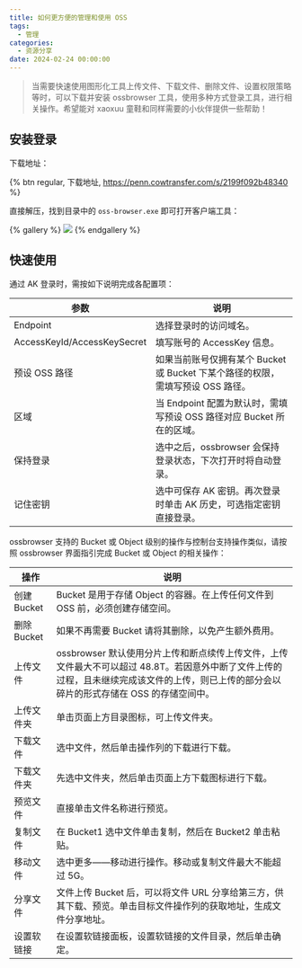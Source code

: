 ```yaml
---
title: 如何更方便的管理和使用 OSS
tags:
  - 管理
categories:
  - 资源分享
date: 2024-02-24 00:00:00
---
```


> 当需要快速使用图形化工具上传文件、下载文件、删除文件、设置权限策略等时，可以下载并安装 ossbrowser 工具，使用多种方式登录工具，进行相关操作。希望能对 xaoxuu 童鞋和同样需要的小伙伴提供一些帮助！

<!-- more -->

## 安装登录

下载地址：

{% btn regular, 下载地址, https://penn.cowtransfer.com/s/2199f092b48340 %}

直接解压，找到目录中的 `oss-browser.exe` 即可打开客户端工具：

{% gallery %}
![](https://cdn.dusays.com/2024/02/680-1.jpg)
{% endgallery %}

## 快速使用

通过 AK 登录时，需按如下说明完成各配置项：

| 参数 | 说明 |
| - | - |
| Endpoint | 选择登录时的访问域名。 |
| AccessKeyId/AccessKeySecret | 填写账号的 AccessKey 信息。 |
| 预设 OSS 路径 | 如果当前账号仅拥有某个 Bucket 或 Bucket 下某个路径的权限，需填写预设 OSS 路径。 |
| 区域 | 当 Endpoint 配置为默认时，需填写预设 OSS 路径对应 Bucket 所在的区域。 |
| 保持登录 | 选中之后，ossbrowser 会保持登录状态，下次打开时将自动登录。 |
| 记住密钥 | 选中可保存 AK 密钥。再次登录时单击 AK 历史，可选指定密钥直接登录。 |

ossbrowser 支持的 Bucket 或 Object 级别的操作与控制台支持操作类似，请按照 ossbrowser 界面指引完成 Bucket 或 Object 的相关操作：

| 操作 | 说明 |
| - | - |
| 创建Bucket | Bucket 是用于存储 Object 的容器。在上传任何文件到 OSS 前，必须创建存储空间。 |
| 删除Bucket | 如果不再需要 Bucket 请将其删除，以免产生额外费用。 |
| 上传文件 | ossbrowser 默认使用分片上传和断点续传上传文件，上传文件最大不可以超过 48.8T。若因意外中断了文件上传的过程，且未继续完成该文件的上传，则已上传的部分会以碎片的形式存储在 OSS 的存储空间中。 |
| 上传文件夹 | 单击页面上方目录图标，可上传文件夹。 |
| 下载文件 | 选中文件，然后单击操作列的下载进行下载。 |
| 下载文件夹 | 先选中文件夹，然后单击页面上方下载图标进行下载。 |
| 预览文件 | 直接单击文件名称进行预览。 |
| 复制文件 | 在 Bucket1 选中文件单击复制，然后在 Bucket2 单击粘贴。 |
| 移动文件 | 选中更多——移动进行操作。移动或复制文件最大不能超过 5G。 |
| 分享文件 | 文件上传 Bucket 后，可以将文件 URL 分享给第三方，供其下载、预览。单击目标文件操作列的获取地址，生成文件分享地址。 |
| 设置软链接 | 在设置软链接面板，设置软链接的文件目录，然后单击确定。 |